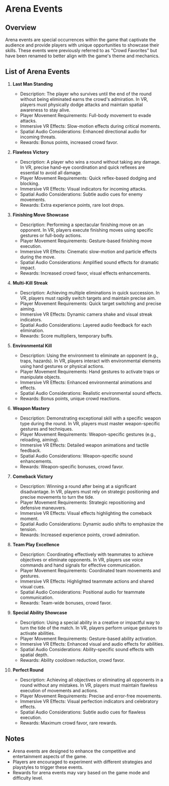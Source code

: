 # Arena Events

## Overview

Arena events are special occurrences within the game that captivate the audience and provide players with unique opportunities to showcase their skills. These events were previously referred to as "Crowd Favorites" but have been renamed to better align with the game's theme and mechanics.

## List of Arena Events

1. **Last Man Standing**
   - Description: The player who survives until the end of the round without being eliminated earns the crowd's admiration. In VR, players must physically dodge attacks and maintain spatial awareness to stay alive.
   - Player Movement Requirements: Full-body movement to evade attacks.
   - Immersive VR Effects: Slow-motion effects during critical moments.
   - Spatial Audio Considerations: Enhanced directional audio for incoming threats.
   - Rewards: Bonus points, increased crowd favor.

2. **Flawless Victory**
   - Description: A player who wins a round without taking any damage. In VR, precise hand-eye coordination and quick reflexes are essential to avoid all damage.
   - Player Movement Requirements: Quick reflex-based dodging and blocking.
   - Immersive VR Effects: Visual indicators for incoming attacks.
   - Spatial Audio Considerations: Subtle audio cues for enemy movements.
   - Rewards: Extra experience points, rare loot drops.

3. **Finishing Move Showcase**
   - Description: Performing a spectacular finishing move on an opponent. In VR, players execute finishing moves using specific gestures or full-body actions.
   - Player Movement Requirements: Gesture-based finishing move execution.
   - Immersive VR Effects: Cinematic slow-motion and particle effects during the move.
   - Spatial Audio Considerations: Amplified sound effects for dramatic impact.
   - Rewards: Increased crowd favor, visual effects enhancements.

4. **Multi-Kill Streak**
   - Description: Achieving multiple eliminations in quick succession. In VR, players must rapidly switch targets and maintain precise aim.
   - Player Movement Requirements: Quick target switching and precise aiming.
   - Immersive VR Effects: Dynamic camera shake and visual streak indicators.
   - Spatial Audio Considerations: Layered audio feedback for each elimination.
   - Rewards: Score multipliers, temporary buffs.

5. **Environmental Kill**
   - Description: Using the environment to eliminate an opponent (e.g., traps, hazards). In VR, players interact with environmental elements using hand gestures or physical actions.
   - Player Movement Requirements: Hand gestures to activate traps or manipulate objects.
   - Immersive VR Effects: Enhanced environmental animations and effects.
   - Spatial Audio Considerations: Realistic environmental sound effects.
   - Rewards: Bonus points, unique crowd reactions.

6. **Weapon Mastery**
   - Description: Demonstrating exceptional skill with a specific weapon type during the round. In VR, players must master weapon-specific gestures and techniques.
   - Player Movement Requirements: Weapon-specific gestures (e.g., reloading, aiming).
   - Immersive VR Effects: Detailed weapon animations and tactile feedback.
   - Spatial Audio Considerations: Weapon-specific sound enhancements.
   - Rewards: Weapon-specific bonuses, crowd favor.

7. **Comeback Victory**
   - Description: Winning a round after being at a significant disadvantage. In VR, players must rely on strategic positioning and precise movements to turn the tide.
   - Player Movement Requirements: Strategic repositioning and defensive maneuvers.
   - Immersive VR Effects: Visual effects highlighting the comeback moment.
   - Spatial Audio Considerations: Dynamic audio shifts to emphasize the tension.
   - Rewards: Increased experience points, crowd admiration.

8. **Team Play Excellence**
   - Description: Coordinating effectively with teammates to achieve objectives or eliminate opponents. In VR, players use voice commands and hand signals for effective communication.
   - Player Movement Requirements: Coordinated team movements and gestures.
   - Immersive VR Effects: Highlighted teammate actions and shared visual cues.
   - Spatial Audio Considerations: Positional audio for teammate communication.
   - Rewards: Team-wide bonuses, crowd favor.

9. **Special Ability Showcase**
   - Description: Using a special ability in a creative or impactful way to turn the tide of the match. In VR, players perform unique gestures to activate abilities.
   - Player Movement Requirements: Gesture-based ability activation.
   - Immersive VR Effects: Enhanced visual and audio effects for abilities.
   - Spatial Audio Considerations: Ability-specific sound effects with spatial depth.
   - Rewards: Ability cooldown reduction, crowd favor.

10. **Perfect Round**
    - Description: Achieving all objectives or eliminating all opponents in a round without any mistakes. In VR, players must maintain flawless execution of movements and actions.
    - Player Movement Requirements: Precise and error-free movements.
    - Immersive VR Effects: Visual perfection indicators and celebratory effects.
    - Spatial Audio Considerations: Subtle audio cues for flawless execution.
    - Rewards: Maximum crowd favor, rare rewards.

## Notes

- Arena events are designed to enhance the competitive and entertainment aspects of the game.
- Players are encouraged to experiment with different strategies and playstyles to trigger these events.
- Rewards for arena events may vary based on the game mode and difficulty level.